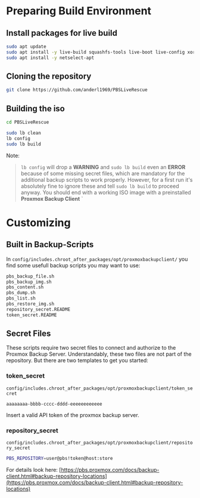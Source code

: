 # Preparing Build Environment
## Install packages for live build

```bash
sudo apt update
sudo apt install -y live-build squashfs-tools live-boot live-config xorriso isolinux
sudo apt install -y netselect-apt
```

## Cloning the repository

```bash
git clone https://github.com/anderl1969/PBSLiveRescue
```

## Building the iso

```bash
cd PBSLiveRescue

sudo lb clean
lb config
sudo lb build
```

Note:
> `lb config` will drop a **WARNING** and `sudo lb build` even an **ERROR** because of some missing secret files, which are mandatory for the additional backup scripts to work properly.
> However, for a first run it's absolutely fine to ignore these and tell `sudo lb build` to proceed anyway.
> You should end with a working ISO image with a preinstalled **Proxmox Backup Client**
`
# Customizing
## Built in Backup-Scripts
In `config/includes.chroot_after_packages/opt/proxmoxbackupclient/` you find some usefull backup scripts you may want to use:

```bash
pbs_backup_file.sh
pbs_backup_img.sh
pbs_content.sh
pbs_dump.sh
pbs_list.sh
pbs_restore_img.sh
repository_secret.README
token_secret.README
```

## Secret Files
These scripts require two secret files to connect and authorize to the Proxmox Backup Server. Understandably, these two files are not part of the repository.
But there are two templates to get you started:

### token_secret
`config/includes.chroot_after_packages/opt/proxmoxbackupclient/token_secret`

```
aaaaaaaa-bbbb-cccc-dddd-eeeeeeeeeeee
```
Insert a valid API token of the proxmox backup server.

### repository_secret
`config/includes.chroot_after_packages/opt/proxmoxbackupclient/repository_secret`

```bash
PBS_REPOSITORY=user@pbs!token@host:store
```
For details look here:
[https://pbs.proxmox.com/docs/backup-client.html#backup-repository-locations](https://pbs.proxmox.com/docs/backup-client.html#backup-repository-locations)

